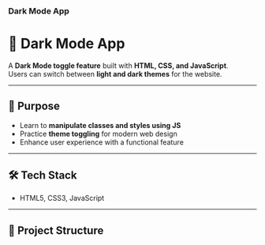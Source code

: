 

### Dark Mode App

# 🌙 Dark Mode App

A **Dark Mode toggle feature** built with **HTML, CSS, and JavaScript**.  
Users can switch between **light and dark themes** for the website.

---

## 🎯 Purpose
- Learn to **manipulate classes and styles using JS**  
- Practice **theme toggling** for modern web design  
- Enhance user experience with a functional feature  

---

## 🛠️ Tech Stack
- HTML5, CSS3, JavaScript  

---

## 📂 Project Structure
